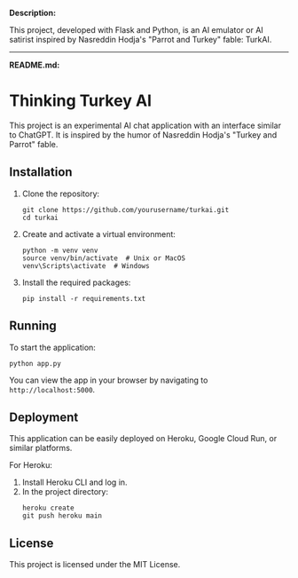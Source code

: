 **Description:**

This project, developed with Flask and Python, is an AI emulator or AI satirist inspired by Nasreddin Hodja's "Parrot and Turkey" fable: TurkAI.

---

**README.md:**

# Thinking Turkey AI

This project is an experimental AI chat application with an interface similar to ChatGPT. It is inspired by the humor of Nasreddin Hodja's "Turkey and Parrot" fable.

## Installation

1. Clone the repository:
   ```
   git clone https://github.com/yourusername/turkai.git
   cd turkai
   ```

2. Create and activate a virtual environment:
   ```
   python -m venv venv
   source venv/bin/activate  # Unix or MacOS
   venv\Scripts\activate  # Windows
   ```

3. Install the required packages:
   ```
   pip install -r requirements.txt
   ```

## Running

To start the application:

```
python app.py
```

You can view the app in your browser by navigating to `http://localhost:5000`.

## Deployment

This application can be easily deployed on Heroku, Google Cloud Run, or similar platforms.

For Heroku:

1. Install Heroku CLI and log in.
2. In the project directory:
   ```
   heroku create
   git push heroku main
   ```

## License

This project is licensed under the MIT License.
